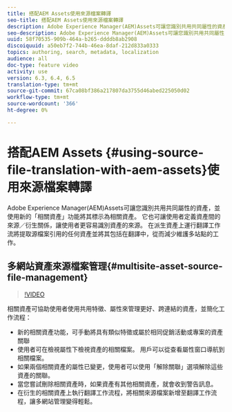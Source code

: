 ```yaml
---
title: 搭配AEM Assets使用來源檔案轉譯
seo-title: 搭配AEM Assets使用來源檔案轉譯
description: Adobe Experience Manager(AEM)Assets可讓您識別共用共同屬性的資產，並使用新的「相關資產」功能將其標示為相關資產。 它也可讓使用者定義資產間的來源／衍生關係，讓使用者更容易識別資產的來源。 在派生資產上運行翻譯工作流將提取源檔案引用的任何資產並將其包括在翻譯中，從而減少維護多站點的工作。
seo-description: Adobe Experience Manager(AEM)Assets可讓您識別共用共同屬性的資產，並使用新的「相關資產」功能將其標示為相關資產。 它也可讓使用者定義資產間的來源／衍生關係，讓使用者更容易識別資產的來源。 在派生資產上運行翻譯工作流將提取源檔案引用的任何資產並將其包括在翻譯中，從而減少維護多站點的工作。
uuid: 58f70535-909b-464a-b265-ddddb8ab2908
discoiquuid: a50eb7f2-744b-46ea-8daf-212d833a0333
topics: authoring, search, metadata, localization
audience: all
doc-type: feature video
activity: use
version: 6.3, 6.4, 6.5
translation-type: tm+mt
source-git-commit: 67ca08bf386a217807da3755d46abed225050d02
workflow-type: tm+mt
source-wordcount: '366'
ht-degree: 0%

---
```



# 搭配AEM Assets {#using-source-file-translation-with-aem-assets}使用來源檔案轉譯

Adobe Experience Manager(AEM)Assets可讓您識別共用共同屬性的資產，並使用新的「相關資產」功能將其標示為相關資產。 它也可讓使用者定義資產間的來源／衍生關係，讓使用者更容易識別資產的來源。 在派生資產上運行翻譯工作流將提取源檔案引用的任何資產並將其包括在翻譯中，從而減少維護多站點的工作。

## 多網站資產來源檔案管理{#multisite-asset-source-file-management}

>[!VIDEO](https://video.tv.adobe.com/v/18331/?quality=9&learn=on)

相關資產可協助使用者使用共用特徵、屬性來管理更好、跨連結的資產，並簡化工作流程：

* 新的相關資產功能，可手動將具有類似特徵或屬於相同促銷活動或專案的資產關聯
* 使用者可在檢視屬性下檢視資產的相關檔案。 用戶可以從查看屬性窗口導航到相關檔案。
* 如果兩個相關資產的屬性已變更，使用者可以使用「解除關聯」選項解除這些資產的關聯。
* 當您嘗試刪除相關資產時，如果資產有其他相關資產，就會收到警告訊息。
* 在衍生的相關資產上執行翻譯工作流程，將相關來源檔案新增至翻譯工作流程，讓多網站管理變得輕鬆。